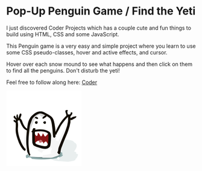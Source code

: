 <h1>Pop-Up Penguin Game / Find the Yeti</h1>

<p>I just discovered Coder Projects which has a couple cute and fun things to build using HTML, CSS and some JavaScript.</p>

<p>This Penguin game is a very easy and simple project where you learn to use some CSS pseudo-classes, hover and active effects, and cursor.</p>

<p>Hover over each snow mound to see what happens and then click on them to find all the penguins.  Don't disturb the yeti!</p>

<p>Feel free to follow along here: <a href="https://googlecreativelab.github.io/coder-projects/projects/pop_up_penguins/">Coder</a></p>

<p><img src="penguin_pngs/yeti.png" height="200" width="200" alt=""></p>